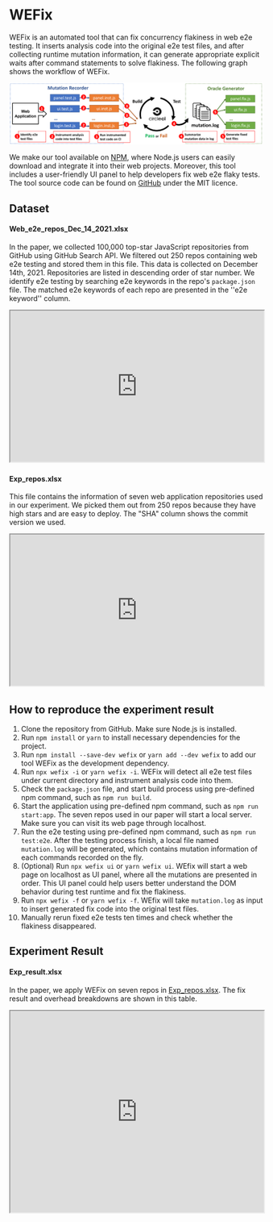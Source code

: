 # WEFix

WEFix is an automated tool that can fix concurrency flakiness in web e2e testing. It inserts analysis code into the original e2e test files, and after collecting runtime mutation information, it can generate appropriate explicit waits after command statements to solve flakiness. The following graph shows the workflow of WEFix.

![WEFix Structure](figs/WEFix_structure.png)

We make our tool available on [NPM](https://www.npmjs.com/package/@wefix-tech/wefix), where Node.js users can easily download and integrate it into their web projects. Moreover, this tool includes a user-friendly UI panel to help developers fix web e2e flaky tests. The tool source code can be found on [GitHub](https://github.com/WEFix-tech/WEFix) under the MIT licence.



## Dataset

#### Web_e2e_repos_Dec_14_2021.xlsx
In the paper, we collected 100,000 top-star JavaScript repositories from GitHub using GitHub Search API. We filtered out 250 repos containing web e2e testing and stored them in this file. This data is collected on December 14th, 2021. Repositories are listed in descending order of star number. We identify e2e testing by searching e2e keywords in the repo's `package.json` file. The matched e2e keywords of each repo are presented in the ''e2e keyword'' column.

<iframe src="https://docs.google.com/spreadsheets/d/e/2PACX-1vS5ZE44hEsM4pQxB8k8Nm6Iz66EsIzes4ZtYjJfNuWKqW32Ku_c_Lk4JY7K0x9nWXK2dpeZqFWtPOCa/pubhtml?gid=0&amp;single=true&amp;widget=true&amp;headers=false" loading allowfullscreen width="100%" height="300"></iframe>

#### Exp_repos.xlsx
This file contains the information of seven web application repositories used in our experiment. We picked them out from 250 repos because they have high stars and are easy to deploy. The "SHA" column shows the commit version we used.

<iframe src="https://docs.google.com/spreadsheets/d/e/2PACX-1vS5ZE44hEsM4pQxB8k8Nm6Iz66EsIzes4ZtYjJfNuWKqW32Ku_c_Lk4JY7K0x9nWXK2dpeZqFWtPOCa/pubhtml?gid=759038802&amp;single=true&amp;widget=true&amp;headers=false"  loading allowfullscreen width="100%" height="300"></iframe>



## How to reproduce the experiment result 

1. Clone the repository from GitHub. Make sure Node.js is installed.
2. Run `npm install` or `yarn` to install necessary dependencies for the project.
3. Run `npm install --save-dev wefix` or `yarn add --dev wefix` to add our tool WEFix as the development dependency.
4. Run `npx wefix -i` or `yarn wefix -i`. WEFix will detect all e2e test files under current directory and instrument analysis code into them.
5. Check the `package.json` file, and start build process using pre-defined npm command, such as `npm run build`.
6. Start the application using pre-defined npm command, such as `npm run start:app`. The seven repos used in our paper will start a local server. Make sure you can visit its web page through localhost.
7. Run the e2e testing using pre-defined npm command, such as `npm run test:e2e`. After the testing process finish, a local file named `mutation.log` will be generated, which contains mutation information of each commands recorded on the fly.
8. (Optional) Run `npx wefix ui` or `yarn wefix ui`. WEfix will start a web page on localhost as UI panel, where all the mutations are presented in order. This UI panel could help users better understand the DOM behavior during test runtime and fix the flakiness.
9. Run `npx wefix -f` or `yarn wefix -f`. WEfix will take `mutation.log` as input to insert generated fix code into the original test files. 
10. Manually rerun fixed e2e tests ten times and check whether the flakiness disappeared.


## Experiment Result

#### Exp_result.xlsx
In the paper, we apply WEFix on seven repos in [Exp_repos.xlsx](https://wefix-tech.github.io/#dataset). The fix result and overhead breakdowns are shown in this table.

<iframe src="https://docs.google.com/spreadsheets/d/e/2PACX-1vS5ZE44hEsM4pQxB8k8Nm6Iz66EsIzes4ZtYjJfNuWKqW32Ku_c_Lk4JY7K0x9nWXK2dpeZqFWtPOCa/pubhtml?gid=2093927333&amp;single=true&amp;widget=true&amp;headers=false"  loading allowfullscreen width="100%" height="400"></iframe>
